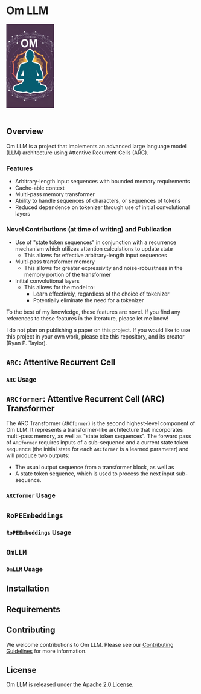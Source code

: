 # Om LLM

<img src="om_llm.jpg" alt="Om LLM Logo" width="25%" height="25%">
<br/>
<br/>

## Overview

Om LLM is a project that implements an advanced large language model (LLM) architecture using Attentive Recurrent Cells (ARC).

### Features

- Arbitrary-length input sequences with bounded memory requirements
- Cache-able context
- Multi-pass memory transformer
- Ability to handle sequences of characters, or sequences of tokens
- Reduced dependence on tokenizer through use of initial convolutional layers

### Novel Contributions (at time of writing) and Publication

- Use of "state token sequences" in conjunction with a recurrence mechanism which utilizes attention calculations to update state
  - This allows for effective arbitrary-length input sequences
- Multi-pass transformer memory
  - This allows for greater expressivity and noise-robustness in the memory portion of the transformer
- Initial convolutional layers
  - This allows for the model to:
    - Learn effectively, regardless of the choice of tokenizer
    - Potentially eliminate the need for a tokenizer

To the best of my knowledge, these features are novel. If you find any references to these features in the literature, please let me know!

I do not plan on publishing a paper on this project. If you would like to use this project in your own work, please cite this repository, and its creator (Ryan P. Taylor).

## `ARC`: Attentive Recurrent Cell

### `ARC` Usage

## `ARCformer`: Attentive Recurrent Cell (ARC) Transformer

The ARC Transformer (`ARCformer`) is the second highest-level component of Om LLM. It represents a transformer-like architecture that incorporates multi-pass memory, as well as "state token sequences". The forward pass of `ARCformer` requires inputs of a sub-sequence and a current state token sequence (the initial state for each `ARCformer` is a learned parameter) and will produce two outputs:

- The usual output sequence from a transformer block, as well as
- A state token sequence, which is used to process the next input sub-sequence.

### `ARCformer` Usage

## `RoPEEmbeddings`

### `RoPEEmbeddings` Usage

## `OmLLM`

### `OmLLM` Usage

## Installation

## Requirements

## Contributing

We welcome contributions to Om LLM. Please see our [Contributing Guidelines](CONTRIBUTING.md) for more information.

## License

Om LLM is released under the [Apache 2.0 License](LICENSE).

